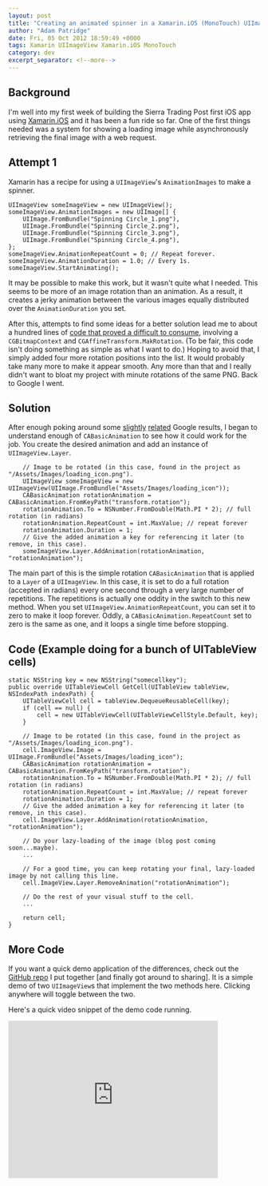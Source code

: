 ```yaml
---
layout: post
title: "Creating an animated spinner in a Xamarin.iOS (MonoTouch) UIImageView"
author: "Adam Patridge"
date: Fri, 05 Oct 2012 18:59:49 +0000
tags: Xamarin UIImageView Xamarin.iOS MonoTouch
category: dev
excerpt_separator: <!--more-->
---
```


## Background

I'm well into my first week of building the Sierra Trading Post first iOS app using [Xamarin.iOS](http://xamar.in/r/SierraTradingPost/xamarin.com/monotouch) and it has been a fun ride so far. One of the first things needed was a system for showing a loading image while asynchronously retrieving the final image with a web request.

<!--more-->

## Attempt 1

Xamarin has a recipe for using a `UIImageView`'s `AnimationImages` to make a spinner.

    UIImageView someImageView = new UIImageView();
    someImageView.AnimationImages = new UIImage[] {
        UIImage.FromBundle("Spinning Circle_1.png"),
        UIImage.FromBundle("Spinning Circle_2.png"),
        UIImage.FromBundle("Spinning Circle_3.png"),
        UIImage.FromBundle("Spinning Circle_4.png"),
    };
    someImageView.AnimationRepeatCount = 0; // Repeat forever.
    someImageView.AnimationDuration = 1.0; // Every 1s.
    someImageView.StartAnimating();

It may be possible to make this work, but it wasn't quite what I needed. This seems to be more of an image rotation than an animation. As a result, it creates a jerky animation between the various images equally distributed over the `AnimationDuration` you set.

After this, attempts to find some ideas for a better solution lead me to about a hundred lines of [code that proved a difficult to consume](http://sabonrai.wordpress.com/2009/09/03/monotouch-sample-core-graphics-and-uiimageview/), involving a `CGBitmapContext` and `CGAffineTransform.MakRotation`. (To be fair, this code isn't doing something as simple as what I want to do.) Hoping to avoid that, I simply added four more rotation positions into the list. It would probably take many more to make it appear smooth. Any more than that and I really didn't want to bloat my project with minute rotations of the same PNG. Back to Google I went.

## Solution

After enough poking around some [slightly](http://stackoverflow.com/questions/10054693/how-to-create-smooth-image-animation) [related](http://docs.xamarin.com/ios/recipes/Animation/CoreAnimation/Create_an_Animation_Group) Google results, I began to understand enough of `CABasicAnimation` to see how it could work for the job. You create the desired animation and add an instance of `UIImageView.Layer`.

        // Image to be rotated (in this case, found in the project as "/Assets/Images/loading_icon.png").
        UIImageView someImageView = new UIImageView(UIImage.FromBundle("Assets/Images/loading_icon"));
        CABasicAnimation rotationAnimation = CABasicAnimation.FromKeyPath("transform.rotation");
        rotationAnimation.To = NSNumber.FromDouble(Math.PI * 2); // full rotation (in radians)
        rotationAnimation.RepeatCount = int.MaxValue; // repeat forever
        rotationAnimation.Duration = 1;
        // Give the added animation a key for referencing it later (to remove, in this case).
        someImageView.Layer.AddAnimation(rotationAnimation, "rotationAnimation");

The main part of this is the simple rotation `CABasicAnimation` that is applied to a `Layer` of a `UIImageView`. In this case, it is set to do a full rotation (accepted in radians) every one second through a very large number of repetitions. The repetitions is actually one oddity in the switch to this new method. When you set `UIImageView.AnimationRepeatCount`, you can set it to zero to make it loop forever. Oddly, a `CABasicAnimation.RepeatCount` set to zero is the same as one, and it loops a single time before stopping.

## Code (Example doing for a bunch of UITableView cells)

    static NSString key = new NSString("somecellkey");
    public override UITableViewCell GetCell(UITableView tableView, NSIndexPath indexPath) {
        UITableViewCell cell = tableView.DequeueReusableCell(key);
        if (cell == null) {
            cell = new UITableViewCell(UITableViewCellStyle.Default, key);
        }

        // Image to be rotated (in this case, found in the project as "/Assets/Images/loading_icon.png").
        cell.ImageView.Image = UIImage.FromBundle("Assets/Images/loading_icon");
        CABasicAnimation rotationAnimation = CABasicAnimation.FromKeyPath("transform.rotation");
        rotationAnimation.To = NSNumber.FromDouble(Math.PI * 2); // full rotation (in radians)
        rotationAnimation.RepeatCount = int.MaxValue; // repeat forever
        rotationAnimation.Duration = 1;
        // Give the added animation a key for referencing it later (to remove, in this case).
        cell.ImageView.Layer.AddAnimation(rotationAnimation, "rotationAnimation");

        // Do your lazy-loading of the image (blog post coming soon...maybe).
        ...

        // For a good time, you can keep rotating your final, lazy-loaded image by not calling this line.
        cell.ImageView.Layer.RemoveAnimation("rotationAnimation");

        // Do the rest of your visual stuff to the cell.
        ...

        return cell;
    }

## More Code

If you want a quick demo application of the differences, check out the [GitHub repo](https://github.com/patridge/SpinnningUIImageView) I put together [and finally got around to sharing]. It is a simple demo of two `UIImageView`s that implement the two methods here. Clicking anywhere will toggle between the two.

Here's a quick video snippet of the demo code running.

<iframe width="420" height="315" src="http://www.youtube.com/embed/vXp3akYh1Hk" frameborder="0" allowfullscreen></iframe>
